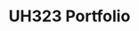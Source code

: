 ---
title: UH323 Portfolio
layout: collection
permalink: /uh323/
collection: uh323
entries_layout: grid
classes: wide
---